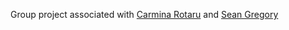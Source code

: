 Group project
associated with [Carmina Rotaru](https://github.com/CarminaRotaru) and [Sean Gregory](https://github.com/seangregoryv8)
